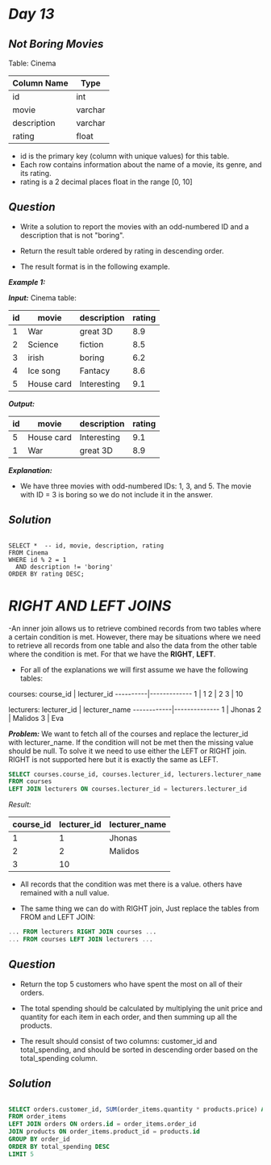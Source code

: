 # _Day 13_

## _Not Boring Movies_

Table: Cinema


| Column Name    | Type     |
|----------------|----------|
| id             | int      |
| movie          | varchar  |
| description    | varchar  |
| rating         | float    |

- id is the primary key (column with unique values) for this table.
- Each row contains information about the name of a movie, its genre, and its rating.
- rating is a 2 decimal places float in the range [0, 10]
 
## _Question_
- Write a solution to report the movies with an odd-numbered ID and a description that is not "boring".

- Return the result table ordered by rating in descending order.

- The result format is in the following example.

 

**_Example 1:_**

**_Input:_** 
Cinema table:

| id | movie      | description | rating |
|----|------------|-------------|--------|
| 1  | War        | great 3D    | 8.9    |
| 2  | Science    | fiction     | 8.5    |
| 3  | irish      | boring      | 6.2    |
| 4  | Ice song   | Fantacy     | 8.6    |
| 5  | House card | Interesting | 9.1    |

**_Output:_** 

| id | movie      | description | rating |
|----|------------|-------------|--------|
| 5  | House card | Interesting | 9.1    |
| 1  | War        | great 3D    | 8.9    |

**_Explanation:_**
- We have three movies with odd-numbered IDs: 1, 3, and 5. The movie with ID = 3 is boring so we do not include it in the answer.


## _Solution_

```mysql

SELECT *  -- id, movie, description, rating 
FROM Cinema
WHERE id % 2 = 1
  AND description != 'boring'
ORDER BY rating DESC;
```

# _RIGHT AND LEFT JOINS_

-An inner join allows us to retrieve combined records from two tables where a certain condition is met. However, there may be situations where we need to retrieve all records from one table and also the data from the other table where the condition is met. For that we have the **RIGHT**, **LEFT**.

- For all of the explanations we will first assume we have the following tables:

courses:
course_id |	lecturer_id
----------|-------------
1	        | 1
2	        |	2
3	        |	10

lecturers:
lecturer_id	| lecturer_name
------------|--------------
1	          | Jhonas
2	          | Malidos
3	          | Eva

**_Problem:_** We want to fetch all of the courses and replace the lecturer_id with lecturer_name. If the condition will not be met then the missing value should be null. To solve it we need to use either the LEFT or RIGHT join. RIGHT is not supported here but it is exactly the same as LEFT.

```sql
SELECT courses.course_id, courses.lecturer_id, lecturers.lecturer_name
FROM courses
LEFT JOIN lecturers ON courses.lecturer_id = lecturers.lecturer_id
```
_Result:_

course_id	| lecturer_id	| lecturer_name
----------|-------------|---------------
1	        | 1	          |	Jhonas
2	        | 2	          | Malidos
3	        | 10	 

- All records that the condition was met there is a value. others have remained with a null value.

- The same thing we can do with RIGHT join, Just replace the tables from FROM and LEFT JOIN:

```sql
... FROM lecturers RIGHT JOIN courses ...
... FROM courses LEFT JOIN lecturers ...
```

## _Question_

- Return the top 5 customers who have spent the most on all of their orders.

- The total spending should be calculated by multiplying the unit price and quantity for each item in each order, and then summing up all the products.

- The result should consist of two columns: customer_id and total_spending, and should be sorted in descending order based on the total_spending column.

## _Solution_

```sql

SELECT orders.customer_id, SUM(order_items.quantity * products.price) AS total_spending
FROM order_items
LEFT JOIN orders ON orders.id = order_items.order_id 
JOIN products ON order_items.product_id = products.id
GROUP BY order_id
ORDER BY total_spending DESC
LIMIT 5
```


